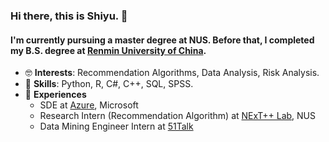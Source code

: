 ### Hi there, this is Shiyu. 👋

#### I'm currently pursuing a master degree at NUS. Before that, I completed my B.S. degree at [Renmin University of China](http://stat.ruc.edu.cn/Home/index.htm#). 

- :nerd_face: **Interests**: Recommendation Algorithms, Data Analysis, Risk Analysis.
- :muscle: **Skills**: Python, R, C#, C++, SQL, SPSS.
- :see_no_evil: **Experiences** 
  - SDE at [Azure](https://azure.microsoft.com/en-us/resources/cloud-computing-dictionary/what-is-azure/), Microsoft
  - Research Intern (Recommendation Algorithm) at [NExT++ Lab](https://www.nextcenter.org/), NUS
  - Data Mining Engineer Intern at [51Talk](https://51talk.ph/about)
 


<!--
**sherryahaha/sherryahaha** is a ✨ _special_ ✨ repository because its `README.md` (this file) appears on your GitHub profile.

Here are some ideas to get you started:

- 🔭 I’m currently working on ...
- 🌱 I’m currently learning ...
- 👯 I’m looking to collaborate on ...
- 🤔 I’m looking for help with ...
- 💬 Ask me about ...
- 📫 How to reach me: ...
- 😄 Pronouns: ...
- ⚡ Fun fact: ...
-->
